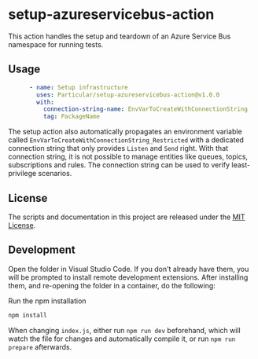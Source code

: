 # setup-azureservicebus-action

This action handles the setup and teardown of an Azure Service Bus namespace for running tests.

## Usage

```yaml
      - name: Setup infrastructure
        uses: Particular/setup-azureservicebus-action@v1.0.0
        with:
          connection-string-name: EnvVarToCreateWithConnectionString
          tag: PackageName
```

The setup action also automatically propagates an environment variable called `EnvVarToCreateWithConnectionString_Restricted` with a dedicated connection string that only provides `Listen` and `Send` right. With that connection string, it is not possible to manage entities like queues, topics, subscriptions and rules. The connection string can be used to verify least-privilege scenarios.

## License

The scripts and documentation in this project are released under the [MIT License](LICENSE).

## Development

Open the folder in Visual Studio Code. If you don't already have them, you will be prompted to install remote development extensions. After installing them, and re-opening the folder in a container, do the following:

Run the npm installation

```bash
npm install
```

When changing `index.js`, either run `npm run dev` beforehand, which will watch the file for changes and automatically compile it, or run `npm run prepare` afterwards.
